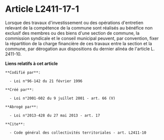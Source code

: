 # Article L2411-17-1

Lorsque des travaux d'investissement ou des opérations d'entretien relevant de la compétence de la commune sont réalisés au
bénéfice non exclusif des membres ou des biens d'une section de commune, la commission syndicale et le conseil municipal
peuvent, par convention, fixer la répartition de la charge financière de ces travaux entre la section et la commune, par
dérogation aux dispositions du dernier alinéa de l'article L. 2411-10.

**Liens relatifs à cet article**

	**Codifié par**:

	  - Loi n°96-142 du 21 février 1996

	**Créé par**:

	  - Loi n°2001-602 du 9 juillet 2001 - art. 66 (V)

	**Abrogé par**:

	  - Loi n°2013-428 du 27 mai 2013 - art. 17

	**Cite**:

	  - Code général des collectivités territoriales - art. L2411-10
